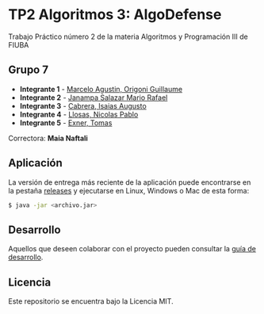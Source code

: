 # TP2 Algoritmos 3: AlgoDefense 

Trabajo Práctico número 2 de la materia Algoritmos y Programación III de FIUBA

## Grupo 7

* **Integrante 1** - [Marcelo Agustin, Origoni Guillaume](https://github.com/MarceloAgustinOrigoniGuillaume)
* **Integrante 2** - [Janampa Salazar Mario Rafael](https://github.com/Dayrustz7u7)
* **Integrante 3** - [Cabrera, Isaias Augusto](https://github.com/isaiascabreraa)
* **Integrante 4** - [Llosas, Nicolas Pablo](https://github.com/nllosas)
* **Integrante 5** - [Exner, Tomas](https://github.com/tomas1000)

Correctora: **Maia Naftali**

## Aplicación

La versión de entrega más reciente de la aplicación puede encontrarse en la pestaña [releases](https://github.com/MarceloAgustinOrigoniGuillaume/Algo3_TP2_1C2023/tree/Entrega) y ejecutarse en Linux, Windows o Mac de esta forma:

```bash
$ java -jar <archivo.jar>
```

## Desarrollo

Aquellos que deseen colaborar con el proyecto pueden consultar la [guía de desarrollo](./docs/Desarrollo.md).

## Licencia

Este repositorio se encuentra bajo la Licencia MIT.
